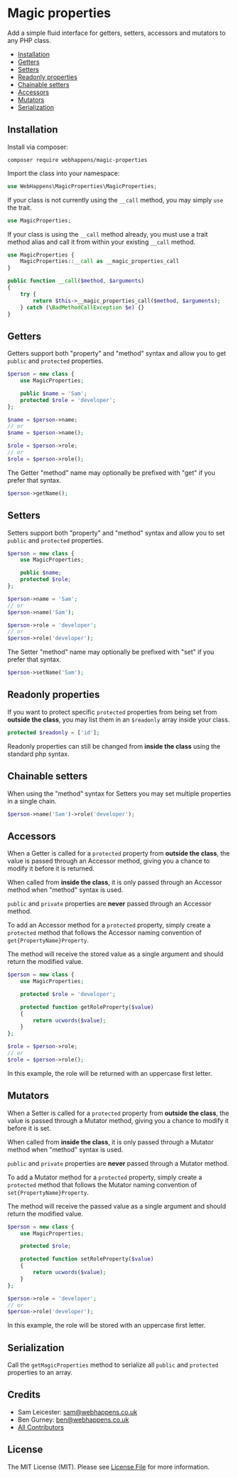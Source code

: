 # Magic properties

Add a simple fluid interface for getters, setters, accessors and mutators to any PHP class.

  - [Installation](#installation)
  - [Getters](#getters)
  - [Setters](#setters)
  - [Readonly properties](#readonly-properties)
  - [Chainable setters](#chainable-setters)
  - [Accessors](#accessors)
  - [Mutators](#mutators)
  - [Serialization](#serialization)

## Installation

Install via composer:

```shell
composer require webhappens/magic-properties
```

Import the class into your namespace:

```php
use WebHappens\MagicProperties\MagicProperties;
```

If your class is not currently using the `__call` method, you may simply `use` the trait.

```php
use MagicProperties;
```

If your class is using the `__call` method already, you must use a trait method alias and call it from within your existing `__call` method.

```php
use MagicProperties {
    MagicProperties::__call as __magic_properties_call
}

public function __call($method, $arguments)
{
    try {
        return $this->__magic_properties_call($method, $arguments);
    } catch (\BadMethodCallException $e) {}
}
```

## Getters

Getters support both "property" and "method" syntax and allow you to get `public` and `protected` properties.

```php
$person = new class {
    use MagicProperties;

    public $name = 'Sam';
    protected $role = 'developer';
};

$name = $person->name;
// or
$name = $person->name();

$role = $person->role;
// or
$role = $person->role();
```

The Getter "method" name may optionally be prefixed with "get" if you prefer that syntax.

```php
$person->getName();
```

## Setters

Setters support both "property" and "method" syntax and allow you to set `public` and `protected` properties.

```php
$person = new class {
    use MagicProperties;

    public $name;
    protected $role;
};

$person->name = 'Sam';
// or
$person->name('Sam');

$person->role = 'developer';
// or
$person->role('developer');
```

The Setter "method" name may optionally be prefixed with "set" if you prefer that syntax.

```php
$person->setName('Sam');
```

## Readonly properties

If you want to protect specific `protected` properties from being set from **outside the class**, you may list them in an `$readonly` array inside your class.

```php
protected $readonly = ['id'];
```

Readonly properties can still be changed from **inside the class** using the standard php syntax.

## Chainable setters

When using the "method" syntax for Setters you may set multiple properties in a single chain.

```php
$person->name('Sam')->role('developer');
```

## Accessors

When a Getter is called for a  `protected` property from **outside the class**, the value is passed through an Accessor method, giving you a chance to modify it before it is returned.

When called from **inside the class**, it is only passed through an Accessor method when "method" syntax is used.
 
`public` and `private` properties are **never** passed through an Accessor method.

To add an Accessor method for a `protected` property, simply create a `protected` method that follows the Accessor naming convention of `get{PropertyName}Property`.

The method will receive the stored value as a single argument and should return the modified value.

```php
$person = new class {
    use MagicProperties;

    protected $role = 'developer';

    protected function getRoleProperty($value)
    {
        return ucwords($value);
    }
};

$role = $person->role;
// or
$role = $person->role();
```

In this example, the role will be returned with an uppercase first letter.

## Mutators

When a Setter is called for a  `protected` property from **outside the class**, the value is passed through a Mutator method, giving you a chance to modify it before it is set.

When called from **inside the class**, it is only passed through a Mutator method when "method" syntax is used.
 
`public` and `private` properties are **never** passed through a Mutator method.

To add a Mutator method for a `protected` property, simply create a `protected` method that follows the Mutator naming convention of `set{PropertyName}Property`.

The method will receive the passed value as a single argument and should return the modified value.

```php
$person = new class {
    use MagicProperties;

    protected $role;

    protected function setRoleProperty($value)
    {
        return ucwords($value);
    }
};

$person->role = 'developer';
// or
$person->role('developer');
```

In this example, the role will be stored with an uppercase first letter.

## Serialization

Call the `getMagicProperties` method to serialize all `public` and `protected` properties to an array.

## Credits

- Sam Leicester: sam@webhappens.co.uk
- Ben Gurney: ben@webhappens.co.uk
- [All Contributors](../../contributors)

## License

The MIT License (MIT). Please see [License File](LICENSE.md) for more information.

